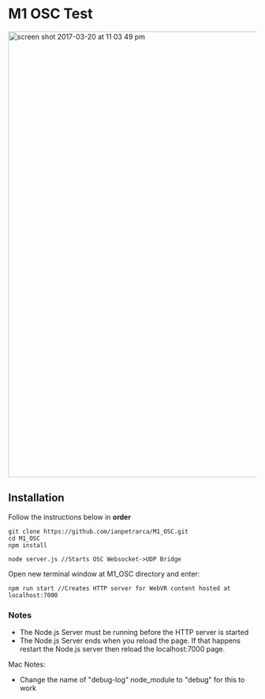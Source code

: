 # M1 OSC Test

<img width="902" alt="screen shot 2017-03-20 at 11 03 49 pm" src="https://user-images.githubusercontent.com/1003196/40891770-79055d92-6759-11e8-8e70-14d8b65c4636.png">


## Installation

Follow the instructions below in **order**

    git clone https://github.com/ianpetrarca/M1_OSC.git
    cd M1_OSC
    npm install
    
    node server.js //Starts OSC Websocket->UDP Bridge
 
Open new terminal window at M1_OSC directory and enter:
    
    npm run start //Creates HTTP server for WebVR content hosted at localhost:7000


### Notes

- The Node.js Server must be running before the HTTP server is started
- The Node.js Server ends when you reload the page. If that happens restart the Node.js server then reload the localhost:7000 page. 

Mac Notes:
- Change the name of "debug-log" node_module to "debug" for this to work 
